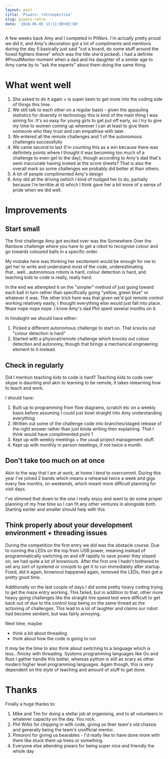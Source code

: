```yaml
---
layout: post
title: 'Piwars: retrospective'
slug: piwars-retro
date: '2018-05-05 13:11:00+02:00'
---
```


A few weeks back Amy and I competed in PiWars. I'm actually pretty proud we did it, and Amy's decoration got a lot of compliments and mentions during the day (I basically just said "cut a board, do some stuff around the forest fighters theme" which was the title she'd picked). I had a definite #ProudMentor moment when a dad and his daughter of a similar age to Amy came by to "ask the experts" about them doing the same thing.


# What went well

1. She asked to do it again + is super keen to get more into the coding side of things this time.
1. We still talk to each other on a regular basis - given the appauling statistics for diversity in technology this is kind of the main thing I was aiming for. It's so easy for young girls to get put off early, so I try to give my time to women coming up wherever I can at least to give them someone who they trust and can empathise with later.
1. We entered all the remote challenges and 1 of the autonomous challenges successfully
1. We came second to last (I'm counting this as a win because there was definitely points where I thought it was becoming too much of a challenge to even get to the day), though according to Amy's dad that's semi inaccurate having looked at the score sheets? That is also the overall mark so some challenges we probably did better at than others.
1. A lot of people complimented Amy's design
1. Amy did all the driving (which I kind of nudged her to do, partially because I'm terrible at it) which I think gave her a bit more of a sense of pride when we did well.

# Improvements
## Start small
The first challenge Amy got excited over was the Somewhere Over the Rainbow challenge where you have to get a robot to recognise colour and go towards coloured balls in a specific order.

My mistake here was thinking her excitement would be enough for me to get her to write and understand most of the code, underestimating that...well...autonomous robots is hard, colour detection is hard, and teaching kids to code is really, really hard.

In the end we attempted it on the "simpler" method of just going toward each ball in turn rather than specifically going "yellow, green blue" or whatever it was.
The other trick here was that given we'd got remote control working relatively easily, I thought everything else would just fall into place. Nope nope nope nope. I know Amy's dad Phil spent several months on it.

In hindsight we should have either:
1. Picked a different autonomous challenge to start on. That knocks out "colour detection is hard"
1. Started with a physical/remote challenge which knocks out colour detection and autonomy, though that brings a mechanical engineering element to it instead.

## Check in regularly
Did I mention teaching kids to code is hard? Teaching kids to code over skype is daunting and akin to learning to be remote, it takes relearning how to teach and work.

I should have:
1. Built up to programming from flow diagrams, scratch etc on a weekly basis before assuming I could just bowl straight into Amy understanding everything
1. Written out some of the challenge code into branches/staged release of the right answer rather than just kinda writing then explaining. That I think would have complimented point 1
1. Kept up with weekly meetings + the usual project management stuff.
1. Kept up with monthly in person meetings, if not twice a month.

## Don't take too much on at once
Akin to the way that I am at work, at home I tend to overcommit. During this year I've joined 2 bands which means a rehearsal twice a week and gigs every few months, on weekends, which meant more difficult planning for visit days.

I've slimmed that down to the one I really enjoy and want to do some proper planning of my free time so I can fit any other ventures in alongside both. Starting earlier and smaller should help with this

## Think properly about your development environment + threading issues
During the competition the first entry we did was the obstacle course. Due to running the LEDs on the top from USB power, meaning instead of programmatically switching on and off rapidly to save power they stayed on, we had quite a lot of brownouts.
After the first one I hadn't bothered to set any sort of systemd or cronjob to get it to run immediately after startup. Fixed, did it again, brownout happened again, removed the LEDs, then got a pretty good time.

Additionally on the last couple of days I did some pretty heavy coding trying to get the maze entry working. This failed, but in addition to that, other more heavy going challenges like the straight line speed test were difficult to get back out of due to the control loop being on the same thread as the actioning of challenges.
This lead to a lot of laughter and claims our robot had become sentient, but was fairly annoying.

Next time, maybe:
- think a bit about threading
- think about how the code is going to run

It *may* be the time to also think about switching to a language which is less...finicky with threading. Systems programming languages like Go and Rust I gather handle this better, whereas python is still as scary as other modern higher level programming languages. Again though, this is very dependent on the style of teaching and amount of stuff to get done.

# Thanks
Finally a huge thanks to:
1. Mike and Tim for doing a stellar job at organising, and to all volunteers in whatever capacity on the day. You rock.
1. Phil Willis for chipping in with code, giving us their team's old chassis and generally being the team's unofficial mentor.
1. Pimoroni for giving us bearables - I'd really like to have done more with them like stuck them up trees or something
1. Everyone else attending piwars for being super nice and friendly the whole day
